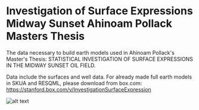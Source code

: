 # Investigation of Surface Expressions Midway Sunset Ahinoam Pollack Masters Thesis

The data necessary to build earth models used in Ahinoam Pollack's Master's Thesis: STATISTICAL INVESTIGATION OF SURFACE EXPRESSIONS IN THE MIDWAY SUNSET OIL FIELD.

Data include the surfaces and well data. 
For already made full earth models in SKUA and RESQML, please download from box.com:
https://stanford.box.com/v/InvestigationSurfaceExpression

![alt text](https://raw.githubusercontent.com/username/projectname/branch/path/to/img.png)
